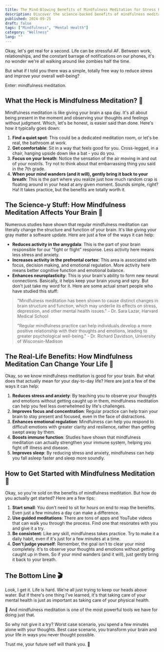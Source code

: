 ```yaml
---
title: The Mind-Blowing Benefits of Mindfulness Meditation for Stress Relief
description: Discover the science-backed benefits of mindfulness meditation for reducing stress, improving focus, and enhancing emotional well-being. 🧘‍♀️🧠 💪
published: 2024-09-25
draft: false
tags: ["Mindfulness", "Mental Health"]
category: "Wellness"
lang: ""
---
```


<!-- ![Hero Image](./heroImage.jpg) -->

Okay, let's get real for a second. Life can be stressful AF. Between work, relationships, and the constant barrage of notifications on our phones, it's no wonder we're all walking around like zombies half the time.

But what if I told you there was a simple, totally free way to reduce stress and improve your overall well-being?

Enter: mindfulness meditation.


## What the Heck is Mindfulness Meditation? 🤔

Mindfulness meditation is like giving your brain a spa day. It's all about being present in the moment and observing your thoughts and feelings without judgment. Which, let's be honest, is easier said than done. Here's how it typically goes down:

1. **Find a quiet spot**: This could be a dedicated meditation room, or let's be real, the bathroom at work.
2. **Get comfortable**: Sit in a way that feels good for you. Cross-legged, in a chair, hanging upside down like a bat - you do you.
3. **Focus on your breath**: Notice the sensation of the air moving in and out of your nostrils. Try not to think about that embarrassing thing you said in the 7th grade.
4. **When your mind wanders (and it will), gently bring it back to your breath**: This is the part where you realize just how much random crap is floating around in your head at any given moment. Sounds simple, right? Ha! It takes practice, but the benefits are totally worth it.

## The Science-y Stuff: How Mindfulness Meditation Affects Your Brain 🧠

Numerous studies have shown that regular mindfulness meditation can literally change the structure and function of your brain. It's like giving your gray matter a software update. Here are just a few of the ways it can help:

- **Reduces activity in the amygdala**: This is the part of your brain responsible for our "fight or flight" response. Less activity here means less stress and anxiety.
- **Increases activity in the prefrontal cortex**: This area is associated with focus, decision making, and emotional regulation. More activity here means better cognitive function and emotional balance.
- **Enhances neuroplasticity**: This is your brain's ability to form new neural connections. Basically, it helps keep your brain young and spry. But don't just take my word for it. Here are some actual smart people who have studied this stuff:

> "Mindfulness meditation has been shown to cause distinct changes in brain structure and function, which may underlie its effects on stress, depression, and other mental health issues." - Dr. Sara Lazar, Harvard Medical School
>
> "Regular mindfulness practice can help individuals develop a more positive relationship with their thoughts and emotions, leading to greater psychological well-being." - Dr. Richard Davidson, University of Wisconsin-Madison

## The Real-Life Benefits: How Mindfulness Meditation Can Change Your Life 💪

Okay, so we know mindfulness meditation is good for your brain. But what does that actually mean for your day-to-day life? Here are just a few of the ways it can help:

1. **Reduces stress and anxiety**: By teaching you to observe your thoughts and emotions without getting caught up in them, mindfulness meditation can help you feel less overwhelmed by life's challenges.
2. **Improves focus and concentration**: Regular practice can help train your brain to stay present and focused, even in the face of distractions.
3. **Enhances emotional regulation**: Mindfulness can help you respond to difficult emotions with greater clarity and resilience, rather than getting swept away by them.
4. **Boosts immune function**: Studies have shown that mindfulness meditation can actually strengthen your immune system, helping you fight off illness and disease.
5. **Improves sleep**: By reducing stress and anxiety, mindfulness can help you fall asleep faster and sleep more soundly.

## How to Get Started with Mindfulness Meditation 🚀

Okay, so you're sold on the benefits of mindfulness meditation. But how do you actually get started? Here are a few tips:

1. **Start small**: You don't need to sit for hours on end to reap the benefits. Even just a few minutes a day can make a difference.
2. **Use guided meditations**: There are tons of apps and YouTube videos that can walk you through the process. Find one that resonates with you and give it a try.
3. **Be consistent**: Like any skill, mindfulness takes practice. Try to make it a daily habit, even if it's just for a few minutes at a time.
4. **Don't judge yourself**: Remember, the goal isn't to clear your mind completely. It's to observe your thoughts and emotions without getting caught up in them. So if your mind wanders (and it will), just gently bring it back to your breath.

## The Bottom Line 🎬

Look, I get it. Life is hard. We're all just trying to keep our heads above water. But if there's one thing I've learned, it's that taking care of your mental health is just as important as taking care of your physical health.

🔌 And mindfulness meditation is one of the most powerful tools we have for doing just that.

So why not give it a try? Worst case scenario, you spend a few minutes alone with your thoughts. Best case scenario, you transform your brain and your life in ways you never thought possible.

Trust me, your future self will thank you. 🙏
